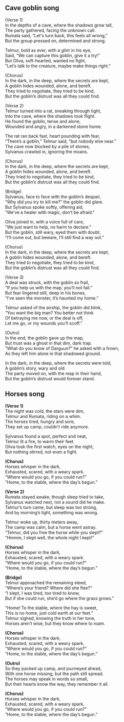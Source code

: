 ## Cave goblin song

(Verse 1)  
In the depths of a cave, where the shadows grow tall,  
The party gathered, facing the unknown call.  
Rumata said, “Let's turn back, this feels all wrong,”  
But the group pressed on, determined and strong.  

Telmur, bold as ever, with a glint in his eye,  
Said, “We can capture this goblin, give it a try!”  
But Oliva, soft-hearted, wanted no fight,  
“Let’s talk to the creature, maybe make things right.”  

(Chorus)  
In the dark, in the deep, where the secrets are kept,  
A goblin hides wounded, alone, and bereft.  
They tried to negotiate, they tried to be kind,  
But the goblin’s distrust was all they could find.  

(Verse 2)  
Telmur turned into a rat, sneaking through tight,  
Into the cave, where the shadows took flight.  
He found the goblin, tense and alone,  
Wounded and angry, in a darkened stone home.  

The rat ran back fast, heart pounding with fear,  
“There’s a goblin,” Telmur said, “but nobody else near.”  
The cave now blocked by a pile of stones,  
Sylvanus crawled in, ignoring the moans.  

(Chorus)  
In the dark, in the deep, where the secrets are kept,  
A goblin hides wounded, alone, and bereft.  
They tried to negotiate, they tried to be kind,  
But the goblin’s distrust was all they could find.  

(Bridge)  
Sylvanus, face to face with the goblin’s despair,  
“Why did you try to kill me?” the goblin did glare.  
But Sylvanus spoke softly, offering aid,  
“We’ve a healer with magic, don’t be afraid.”  

Oliva joined in, with a voice full of care,  
“We just want to help, no harm to declare.”  
But the goblin, still wary, eyed them with doubt,  
“I’ll come out, but beware, I’ll still find a way out.”  

(Chorus)  
In the dark, in the deep, where the secrets are kept,  
A goblin hides wounded, alone, and bereft.  
They tried to negotiate, they tried to be kind,  
But the goblin’s distrust was all they could find.  

(Verse 3)  
A deal was struck, with the goblin so frail,  
“If you help us with the map, you’ll not fail.”  
But fear lingered still, deep in his bones,  
“I’ve seen the monster, it’s haunted my home.”  

Telmur asked of the airship, the goblin did blink,  
“You want the big man? You better not think  
Of betraying me now, or the deal is off,  
Let me go, or my wounds you’ll scoff.”  

(Outro)  
In the end, the goblin gave up the map,  
But trust was a ghost in that dim, dark trap.  
“What do you know of Darguun?” he asked with a frown,  
As they left him alone in that shadowed ground.  

In the dark, in the deep, where the secrets were told,  
A goblin’s story, wary and old.  
The party moved on, with the map in their hand,  
But the goblin’s distrust would forever stand.


## Horses song

**(Verse 1)**  
The night was cold, the stars were dim,  
Telmur and Rumata, riding on a whim.  
The horses tired, hungry and sore,  
They set up camp, couldn’t ride anymore.  

Sylvanus found a spot, perfect and neat,  
Telmur lit a fire, to warm their feet.  
Oliva took the first watch, eyes on the night,  
But nothing stirred, not even a fight.  

**(Chorus)**  
Horses whisper in the dark,  
Exhausted, scared, with a weary spark.  
“Where would you go, if you could run?”  
“Home, to the stable, where the day’s begun.”  

**(Verse 2)**  
Rumata stayed awake, though sleep tried to take,  
Sylvanus watched next, not a sound did he make.  
Telmur’s turn came, but sleep was too strong,  
And by morning’s light, something was wrong.  

Telmur woke up, thirty meters away,  
The camp was calm, but a horse went astray.  
“Telmur, did you free the horse while you slept?”  
“Hmmm, I slept well, the whole night I kept!”  

**(Chorus)**  
Horses whisper in the dark,  
Exhausted, scared, with a weary spark.  
“Where would you go, if you could run?”  
“Home, to the stable, where the day’s begun.”  

**(Bridge)**  
Telmur approached the remaining steed,  
“Where’s your friend? Where did she flee?”  
“I slept, I was tired, too tired to know,  
But if she could run, she’d go where the grass grows.”  

“Home! To the stable, where the hay is sweet,  
This is no home, just cold earth at our feet.”  
Telmur sighed, knowing the truth in her tone,  
Horses aren’t wise, but they know where to roam.  

**(Chorus)**  
Horses whisper in the dark,  
Exhausted, scared, with a weary spark.  
“Where would you go, if you could run?”  
“Home, to the stable, where the day’s begun.”  

**(Outro)**  
So they packed up camp, and journeyed ahead,  
With one horse missing, but the path still spread.  
The horses may speak in words so small,  
But their hearts know the way, they remember it all.  

**(Chorus)**  
Horses whisper in the dark,  
Exhausted, scared, with a weary spark.  
“Where would you go, if you could run?”  
“Home, to the stable, where the day’s begun.”
